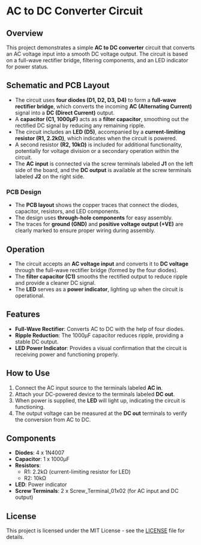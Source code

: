 # AC to DC Converter Circuit

## Overview

This project demonstrates a simple **AC to DC converter** circuit that converts an AC voltage input into a smooth DC voltage output. The circuit is based on a full-wave rectifier bridge, filtering components, and an LED indicator for power status.

## Schematic and PCB Layout

- The circuit uses **four diodes (D1, D2, D3, D4)** to form a **full-wave rectifier bridge**, which converts the incoming **AC (Alternating Current)** signal into a **DC (Direct Current)** output.
- A **capacitor (C1, 1000µF)** acts as a **filter capacitor**, smoothing out the rectified DC signal by reducing any remaining ripple.
- The circuit includes an **LED (D5)**, accompanied by a **current-limiting resistor (R1, 2.2kΩ)**, which indicates when the circuit is powered.
- A second resistor **(R2, 10kΩ)** is included for additional functionality, potentially for voltage division or a secondary operation within the circuit.
- The **AC input** is connected via the screw terminals labeled **J1** on the left side of the board, and the **DC output** is available at the screw terminals labeled **J2** on the right side.

### PCB Design

- The **PCB layout** shows the copper traces that connect the diodes, capacitor, resistors, and LED components.
- The design uses **through-hole components** for easy assembly.
- The traces for **ground (GND)** and **positive voltage output (+VE)** are clearly marked to ensure proper wiring during assembly.

## Operation

- The circuit accepts an **AC voltage input** and converts it to **DC voltage** through the full-wave rectifier bridge (formed by the four diodes).
- The **filter capacitor (C1)** smooths the rectified output to reduce ripple and provide a cleaner DC signal.
- The **LED** serves as a **power indicator**, lighting up when the circuit is operational.

## Features

- **Full-Wave Rectifier**: Converts AC to DC with the help of four diodes.
- **Ripple Reduction**: The 1000µF capacitor reduces ripple, providing a stable DC output.
- **LED Power Indicator**: Provides a visual confirmation that the circuit is receiving power and functioning properly.

## How to Use

1. Connect the AC input source to the terminals labeled **AC in**.
2. Attach your DC-powered device to the terminals labeled **DC out**.
3. When power is supplied, the **LED** will light up, indicating the circuit is functioning.
4. The output voltage can be measured at the **DC out** terminals to verify the conversion from AC to DC.

## Components

- **Diodes**: 4 x 1N4007
- **Capacitor**: 1 x 1000µF
- **Resistors**:
  - R1: 2.2kΩ (current-limiting resistor for LED)
  - R2: 10kΩ
- **LED**: Power indicator
- **Screw Terminals**: 2 x Screw_Terminal_01x02 (for AC input and DC output)

## License

This project is licensed under the MIT License - see the [LICENSE](LICENSE) file for details.
